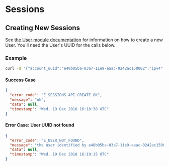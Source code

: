 # Sessions

## Creating New Sessions
See [the User module documentation](./User.md) for information on how to create a new User. You'll need the User's UUID for the calls below.

### Example
```sh
curl -d '{"account_uuid":"e40b05ba-03a7-11e9-aaac-0242ac150002","ipv4":"127.0.0.1","ipv6":"ffff:ffff:ffff:ffff:ffff:ffff:ffff:ffff","device":"mac","source":"website","token_refresh":"absdbasbdasbdbasd","token_access":"aoskdoaksdoksad_access","date_expires":"2018-12-24T10:10:00"}' -X POST 'http://localhost:54321/session'
```

#### Success Case
```json
{
  "error_code": "E_SESSIONS_API_CREATE_OK",
  "message": "ok",
  "data": null,
  "timestamp": "Wed, 19 Dec 2018 16:18:38 UTC"
}
```

#### Error Case: User UUID not found
```json
{
  "error_code": "E_USER_NOT_FOUND",
  "message": "the user identified by e40b05ba-03a7-11e9-aaac-0242ac150002 does not exist",
  "data": null,
  "timestamp": "Wed, 19 Dec 2018 16:19:15 UTC"
}
```